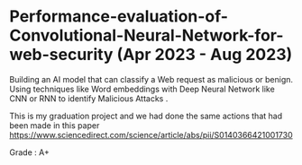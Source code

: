 # Performance-evaluation-of-Convolutional-Neural-Network-for-web-security (Apr 2023 - Aug 2023)

Building an AI model that can classify a Web request as malicious or benign. Using techniques like Word embeddings with Deep Neural Network like CNN or RNN to identify Malicious Attacks .

This is my graduation project and we had done the same actions that had been made in this paper 
https://www.sciencedirect.com/science/article/abs/pii/S0140366421001730

Grade : A+
